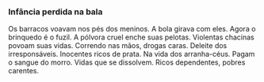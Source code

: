 ### Infância perdida na bala 

Os barracos voavam nos pés dos meninos. A bola girava com eles. Agora o brinquedo é o fuzil. A pólvora cruel enche suas pelotas. Violentas chacinas povoam suas vidas. Correndo nas mãos, drogas caras. Deleite dos irresponsáveis. Inocentes ricos de prata. Na vida dos arranha-céus. Pagam o sangue do morro. Vidas que se dissolvem. Ricos dependentes, pobres carentes.